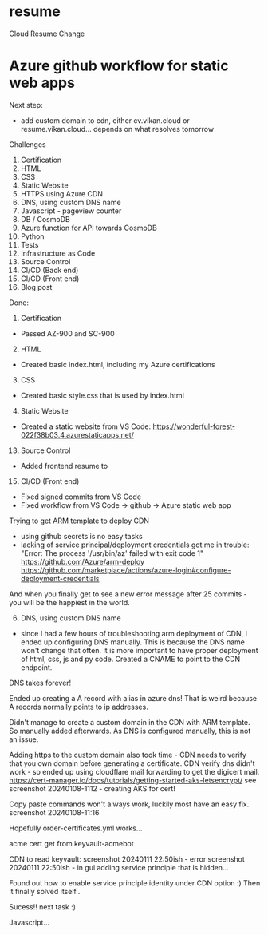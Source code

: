 # resume
Cloud Resume Change

# Azure github workflow for static web apps

Next step:
 - add custom domain to cdn, either cv.vikan.cloud or resume.vikan.cloud... depends on what resolves tomorrow


Challenges
1. Certification
2. HTML
3. CSS
4. Static Website
5. HTTPS using Azure CDN
6. DNS, using custom DNS name
7. Javascript - pageview counter
8. DB / CosmoDB
9. Azure function for API towards CosmoDB
10. Python 
11. Tests
12. Infrastructure as Code
13. Source Control
14. CI/CD (Back end)
15. CI/CD (Front end)
16. Blog post

Done:
1. Certification
- Passed AZ-900 and SC-900
2. HTML
- Created basic index.html, including my Azure certifications
3. CSS
- Created basic style.css that is used by index.html
4. Static Website
- Created a static website from VS Code: https://wonderful-forest-022f38b03.4.azurestaticapps.net/


13. Source Control
- Added frontend resume to 
15. CI/CD (Front end)
- Fixed signed commits from VS Code
- Fixed workflow from VS Code -> github -> Azure static web app



Trying to get ARM template to deploy CDN
- using github secrets is no easy tasks
- lacking of service principal/deployment credentials got me in trouble:
    "Error: The process '/usr/bin/az' failed with exit code 1"
    https://github.com/Azure/arm-deploy
    https://github.com/marketplace/actions/azure-login#configure-deployment-credentials

And when you finally get to see a new error message after 25 commits - you will be the happiest in the world.


6. DNS, using custom DNS name
- since I had a few hours of troubleshooting arm deployment of CDN, I ended up configuring DNS manually. This is because the DNS name won't change that often. It is more important to have proper deployment of html, css, js and py code. 
 Created a CNAME to point to the CDN endpoint.

 DNS takes forever! 

 Ended up creating a A record with alias in azure dns! That is weird because A records normally points to ip addresses.

 Didn't manage to create a custom domain in the CDN with ARM template. So manually added afterwards. As DNS is configured manually, this is not an issue.

 Adding https to the custom domain also took time - CDN needs to verify that you own domain before generating a certificate.
 CDN verify dns didn't work - so ended up using cloudflare mail forwarding to get the digicert mail. 
 https://cert-manager.io/docs/tutorials/getting-started-aks-letsencrypt/
 see screenshot 20240108-1112 - creating AKS for cert!

 Copy paste commands won't always work, luckily most have an easy fix.
 screenshot 20240108-11:16

Hopefully order-certificates.yml works...
 

acme cert get from keyvault-acmebot

CDN to read keyvault:
screenshot 20240111 22:50ish - error
screenshot 20240111 22:50ish - in gui
adding service principle that is hidden...

Found out how to enable service principle identity under CDN option :) 
Then it finally solved itself..

Sucess!! next task :) 

Javascript...

